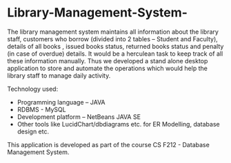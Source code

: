 # Library-Management-System-
The library management system maintains all information about the library staff, customers who borrow (divided into 2 tables – Student and Faculty), details of all books
, issued books status, returned books status and penalty (in case of overdue) details. It would be a herculean task to keep track of all these information manually. Thus we developed
a stand alone desktop application to store and automate the operations which would help the library staff to manage daily activity. 

Technology used:
* Programming language – JAVA
* RDBMS - MySQL
* Development platform – NetBeans JAVA SE
* Other tools like LucidChart/dbdiagrams etc. for ER Modelling, database design etc.

This application is developed as part of the course CS F212 - Database Management System.

